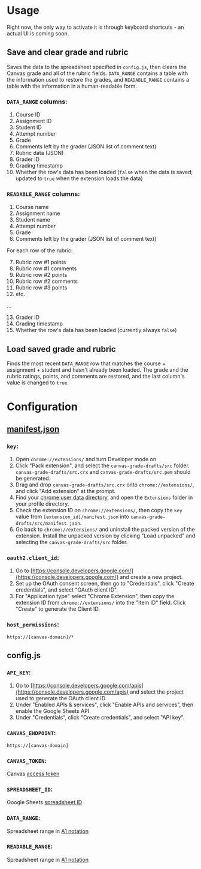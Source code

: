# Usage

Right now, the only way to activate it is through keyboard shortcuts - an actual UI is coming soon.

## Save and clear grade and rubric

Saves the data to the spreadsheet specified in `config.js`, then clears the Canvas grade and all of the rubric fields.  `DATA_RANGE` contains a table with the information used to restore the grades, and `READABLE_RANGE` contains a table with the information in a human-readable form.

### `DATA_RANGE` columns:

1. Course ID
2. Assignment ID
3. Student ID
4. Attempt number
5. Grade
6. Comments left by the grader (JSON list of comment text)
7. Rubric data (JSON)
8. Grader ID
9. Grading timestamp
10. Whether the row's data has been loaded (`false` when the data is saved; updated to `true` when the extension loads the data)

### `READABLE_RANGE` columns:

1. Course name
2. Assignment name
3. Student name
4. Attempt number
5. Grade
6. Comments left by the grader (JSON list of comment text)

For each row of the rubric:

7. Rubric row #1 points
8. Rubric row #1 comments
9. Rubric row #2 points
10. Rubric row #2 comments
11. Rubric row #3 points
12. etc. 

...

13. Grader ID
14. Grading timestamp
15. Whether the row's data has been loaded (currently always `false`)

## Load saved grade and rubric

Finds the most recent `DATA_RANGE` row that matches the course + assignment + student and hasn't already been loaded.  The grade and the rubric ratings, points, and comments are restored, and the last column's value is changed to `true`. 


# Configuration

## [manifest.json](src/manifest.json)

### `key`:
1. Open `chrome://extensions/` and turn Developer mode on
2. Click "Pack extension", and select the `canvas-grade-drafts/src` folder.  `canvas-grade-drafts/src.crx` and `canvas-grade-drafts/src.pem` should be generated.
3. Drag and drop `canvas-grade-drafts/src.crx` onto `chrome://extensions/`, and click "Add extension" at the prompt.
4. Find your [chrome user data directory](https://chromium.googlesource.com/chromium/src/+/master/docs/user_data_dir.md), and open the `Extensions` folder in your profile directory.
5. Check the extension ID on `chrome://extensions/`, then copy the `key` value from `[extension_id]/manifest.json` into `canvas-grade-drafts/src/manifest.json`.
6. Go back to `chrome://extensions/` and uninstall the packed version of the extension.  Install the unpacked version by clicking "Load unpacked" and selecting the `canvas-grade-drafts/src` folder.

### `oauth2.client_id`:
1. Go to [https://console.developers.google.com/](https://console.developers.google.com/) and create a new project.
2. Set up the OAuth consent screen, then go to "Credentials", click "Create credentials", and select "OAuth client ID".
3. For "Application type" select "Chrome Extension", then copy the extension ID from `chrome://extensions/` into the "Item ID" field.  Click "Create" to generate the Client ID.

### `host_permissions`:
```
https://[canvas-domain]/*
```

## config.js

### `API_KEY`:
1. Go to [https://console.developers.google.com/apis](https://console.developers.google.com/apis) and select the project used to generate the OAuth client ID.
2. Under "Enabled APIs & services", click "Enable APIs and services", then enable the Google Sheets API.
3. Under "Credentials", click "Create credentials", and select "API key".

### `CANVAS_ENDPOINT`:
```
https://[canvas-domain]
```

### `CANVAS_TOKEN`:
Canvas [access token](https://canvas.instructure.com/doc/api/file.oauth.html#manual-token-generation)

### `SPREADSHEET_ID`:
Google Sheets [spreadsheet ID](https://developers.google.com/sheets/api/guides/concepts#spreadsheet)

### `DATA_RANGE`:
Spreadsheet range in [A1 notation](https://developers.google.com/sheets/api/guides/concepts#cell)

### `READABLE_RANGE`:
Spreadsheet range in [A1 notation](https://developers.google.com/sheets/api/guides/concepts#cell)
